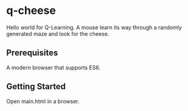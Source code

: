 # q-cheese

Hello world for Q-Learning. A mouse learn its way through a randomly generated maze and look for the cheese.

## Prerequisites

A modern browser that supports ES6.

## Getting Started

Open main.html in a browser.
